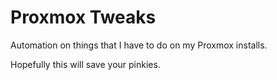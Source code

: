 # Proxmox Tweaks

Automation on things that I have to do on my Proxmox installs.

Hopefully this will save your pinkies.

